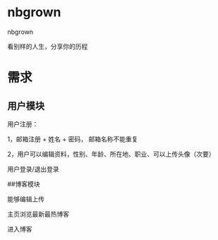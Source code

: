 # nbgrown
nbgrown  

看别样的人生，分享你的历程

# 需求
## 用户模块
用户注册：  

1，邮箱注册 + 姓名 + 密码， 邮箱名称不能重复  

2，用户可以编辑资料，性别、年龄、所在地、职业、可以上传头像（次要）

用户登录/退出登录

##博客模块  

能够编辑上传  

主页浏览最新最热博客  

进入博客

